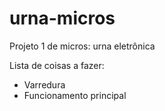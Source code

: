 # urna-micros
Projeto 1 de micros: urna eletrônica

Lista de coisas a fazer:

 - Varredura
 - Funcionamento principal
